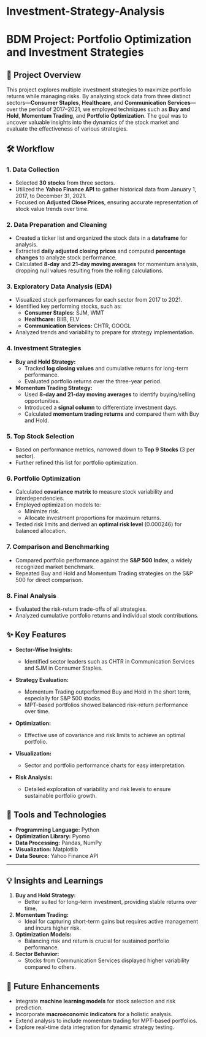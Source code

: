 # Investment-Strategy-Analysis

# BDM Project: Portfolio Optimization and Investment Strategies

## 📌 Project Overview
This project explores multiple investment strategies to maximize portfolio returns while managing risks. By analyzing stock data from three distinct sectors—**Consumer Staples**, **Healthcare**, and **Communication Services**—over the period of 2017–2021, we employed techniques such as **Buy and Hold**, **Momentum Trading**, and **Portfolio Optimization**. The goal was to uncover valuable insights into the dynamics of the stock market and evaluate the effectiveness of various strategies.

## 🛠️ Workflow

### 1. **Data Collection**
   - Selected **30 stocks** from three sectors.
   - Utilized the **Yahoo Finance API** to gather historical data from January 1, 2017, to December 31, 2021.
   - Focused on **Adjusted Close Prices**, ensuring accurate representation of stock value trends over time.

### 2. **Data Preparation and Cleaning**
   - Created a ticker list and organized the stock data in a **dataframe** for analysis.
   - Extracted **daily adjusted closing prices** and computed **percentage changes** to analyze stock performance.
   - Calculated **8-day** and **21-day moving averages** for momentum analysis, dropping null values resulting from the rolling calculations.

### 3. **Exploratory Data Analysis (EDA)**
   - Visualized stock performances for each sector from 2017 to 2021.
   - Identified key performing stocks, such as:
     - **Consumer Staples:** SJM, WMT
     - **Healthcare:** BIIB, ELV
     - **Communication Services:** CHTR, GOOGL
   - Analyzed trends and variability to prepare for strategy implementation.

### 4. **Investment Strategies**
   - **Buy and Hold Strategy:**
     - Tracked **log closing values** and cumulative returns for long-term performance.
     - Evaluated portfolio returns over the three-year period.
   - **Momentum Trading Strategy:**
     - Used **8-day and 21-day moving averages** to identify buying/selling opportunities.
     - Introduced a **signal column** to differentiate investment days.
     - Calculated **momentum trading returns** and compared them with Buy and Hold.

### 5. **Top Stock Selection**
   - Based on performance metrics, narrowed down to **Top 9 Stocks** (3 per sector).
   - Further refined this list for portfolio optimization.

### 6. **Portfolio Optimization**
   - Calculated **covariance matrix** to measure stock variability and interdependencies.
   - Employed optimization models to:
     - Minimize risk.
     - Allocate investment proportions for maximum returns.
   - Tested risk limits and derived an **optimal risk level** (0.000246) for balanced allocation.

### 7. **Comparison and Benchmarking**
   - Compared portfolio performance against the **S&P 500 Index**, a widely recognized market benchmark.
   - Repeated Buy and Hold and Momentum Trading strategies on the S&P 500 for direct comparison.

### 8. **Final Analysis**
   - Evaluated the risk-return trade-offs of all strategies.
   - Analyzed cumulative portfolio returns and individual stock contributions.

## ✨ Key Features

- **Sector-Wise Insights:**
  - Identified sector leaders such as CHTR in Communication Services and SJM in Consumer Staples.
    
- **Strategy Evaluation:**
  - Momentum Trading outperformed Buy and Hold in the short term, especially for S&P 500 stocks.
  - MPT-based portfolios showed balanced risk-return performance over time.
    
- **Optimization:**
  - Effective use of covariance and risk limits to achieve an optimal portfolio.
    
- **Visualization:**
  - Sector and portfolio performance charts for easy interpretation.
    
- **Risk Analysis:**
  - Detailed exploration of variability and risk levels to ensure sustainable portfolio growth.


## 🧰 Tools and Technologies

- **Programming Language:** Python
- **Optimization Library:** Pyomo
- **Data Processing:** Pandas, NumPy
- **Visualization:** Matplotlib
- **Data Source:** Yahoo Finance API

---

## 💡 Insights and Learnings

1. **Buy and Hold Strategy:**
   - Better suited for long-term investment, providing stable returns over time.
2. **Momentum Trading:**
   - Ideal for capturing short-term gains but requires active management and incurs higher risk.
3. **Optimization Models:**
   - Balancing risk and return is crucial for sustained portfolio performance.
4. **Sector Behavior:**
   - Stocks from Communication Services displayed higher variability compared to others.


## 🔭 Future Enhancements

- Integrate **machine learning models** for stock selection and risk prediction.
- Incorporate **macroeconomic indicators** for a holistic analysis.
- Extend analysis to include momentum trading for MPT-based portfolios.
- Explore real-time data integration for dynamic strategy testing.

